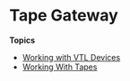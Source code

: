 # Tape Gateway<a name="resource-tapegateway"></a>

**Topics**
+ [Working with VTL Devices](resource_vtl-devices.md)
+ [Working With Tapes](managing-virtual-tapes-vtl.md)